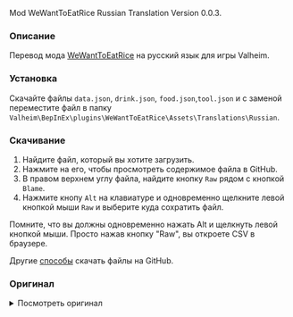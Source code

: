 Mod WeWantToEatRice Russian Translation Version 0.0.3.

### Описание

Перевод мода [WeWantToEatRice](https://www.nexusmods.com/valheim/mods/1225) на русский язык для игры Valheim. 

### Установка

Скачайте файлы `data.json`, `drink.json`, `food.json`,`tool.json` и с заменой переместите файл в папку `Valheim\BepInEx\plugins\WeWantToEatRice\Assets\Translations\Russian`.

### Скачивание

1. Найдите файл, который вы хотите загрузить.
2. Нажмите на его, чтобы просмотреть содержимое файла в GitHub.
3. В правом верхнем углу файла, найдите кнопку `Raw` рядом с кнопкой `Blame`.
4. Нажмите кнопу `Alt` на клавиатуре и одновременно щелкните левой кнопкой мыши `Raw` и выберите куда сохратить файл.

Помните, что вы должны одновременно нажать Alt и щелкнуть левой кнопкой мыши. Просто нажав кнопку "Raw", вы откроете CSV в браузере.

Другие [способы](https://coderoad.ru/4604663/%D0%A1%D0%BA%D0%B0%D1%87%D0%B0%D1%82%D1%8C-%D0%BE%D1%82%D0%B4%D0%B5%D0%BB%D1%8C%D0%BD%D1%8B%D0%B5-%D1%84%D0%B0%D0%B9%D0%BB%D1%8B-%D1%81-GitHub) скачать файлы на GitHub.

### Оригинал 

<details>
  <summary>Посмотреть оригинал</summary>
  
```
  
  data.json
  
{
  "M150_RicePlant_Seed_Name": "Rice seeds",
  "M150_RicePlant_Seed_Desc": "Plant the seed on a cultivated soil filled with water without eating it.",
  
  "M150_sapling_RicePlant_Name": "Rice plant",
  "M150_sapling_RicePlant_Desc": "We are able to harvest rice from this plant.",
  
  "M150_Rice_Raw_Name": "Bunch of rice",
  "M150_Rice_Raw_Desc": "This cannot be eaten as it is. Let's dry.",

  "M150_Rice_RawDry_Name": "Bunch of dried rice",
  "M150_Rice_RawDry_Desc": "This cannot be eaten yet as it is. Let's take out only the seeds.",

  "M150_BrownRice_Name": "Brown rice",
  "M150_BrownRice_Desc": "More nutritious than white rice. Let's polish rice.",

  "M150_WhiteRice_Name": "White rice",
  "M150_WhiteRice_Desc": "This is the main food of the far eastern land.",

  "M150_RiceFlour_Name": "Rice flour",
  "M150_RiceFlour_Desc": "This flour is ground white rice."
}
  
  drink.json
  
{
  "M150_SaltWater_Name": "Seawater",
  "M150_SaltWater_Desc": "You must not drink seawater.",

  "M150_PureWater_Name": "Water",
  "M150_PureWater_Desc": "Clear water"
}
  
  food.json
  
{
  "M150_Ricebowl_Name": "Cooked rice",
  "M150_Ricebowl_Desc": "It is steamed rice. Good taste.",
  
  "M150_RiceBall001_Normal_Name": "Onigiri",
  "M150_RiceBall001_Normal_Desc": "Onigiri is a Rice ball.",

  "M150_RiceBall002_Nori_Name": "Nori Onigiri",
  "M150_RiceBall002_Nori_Desc": "Nori Onigiri is a dried seaweed rice ball.",

  "M150_RiceBall003_Ume_Name": "Ume Onigiri",
  "M150_RiceBall003_Ume_Desc": "Ume Onigiri is a pickled plum rice ball.",

  "M150_RiceBall004_Yaki_Name": "Yaki Onigiri",
  "M150_RiceBall004_Yaki_Desc": "Yaki Onigiri is a grilled rice ball.",

  "M150_Sushi_Name": "Sushi",
  "M150_Sushi_Desc": "Sushi is a raw fish on the small rice ball.",

  "M150_Dango_Name": "Dango",
  "M150_Dango_Desc": "Dango is a roll rice flour into a ball and skewered.",

  "M150_Shiratama_Name": "Shiratama",
  "M150_Shiratama_Desc": "Shiratama is roll rice flour into a ball.",

  "M150_Ricebowl_Brown_Name": "Cooked brown rice",
  "M150_Ricebowl_Brown_Desc": "It is steamed brown rice.",

  "M150_Mochi_Name": "Omochi",
  "M150_Mochi_Desc": "Omochi is steamed rice beaten and crushed.",

  "M150_Mochi_Yaki_Name": "Yakimochi",
  "M150_Mochi_Yaki_Desc": "Yakimochi is a grilled omochi.",

  "M150_Mochi_Nori_Name": "Isobeyaki",
  "M150_Mochi_Nori_Desc": "Isobeyaki is a yakimochi wrapped with dried seaweed.",

  "M150_RiceBurger_Name": "Rice Burger",
  "M150_RiceBurger_Desc": "Rice Burger is a hamburger uses rice instead of bread.",

  "M150_CaliforniaRoll_Name": "California roll",
  "M150_CaliforniaRoll_Desc": "California roll came from California at the west end of the legendary Vinland."
}
  
  tool.json
  
{
  "M150_Bucket_Name": "Bucket",
  "M150_Bucket_Desc": "You can get seawater by throwing this bucket into the sea.",

  "M150_SaltWaterBucket_Name": "Salt water bucket",
  "M150_SaltWaterBucket_Desc": "Salt water is heavier than pure water.",

  "M150_RiceDryPole_Name": "Kuigake",
  "M150_RiceDryPole_Desc": "Hang the harvested rice here and dry it.",

  "M150_RiceThreshingTool_Name": "Senbakoki",
  "M150_RiceThreshingTool_Desc": "Tool for extracting brown rice from bunch of dried rice.",

  "M150_RiceMillingTool_Name": "Usu and Takegine",
  "M150_RiceMillingTool_Desc": "Tool for milling rice.",

  "M150_CookedRiceMillingTool_Name": "Usu and Kine",
  "M150_CookedRiceMillingTool_Desc": "Tools for making omochi.",

  "M150_M150_Well_Name": "Well",
  "M150_M150_Well_Desc": "You can collect water here regularly.",

  "M150_QuernStones_Name": "Quern stone",
  "M150_QuernStones_Desc": "You can make rice flour here."
} 
  
```
  
</details>
